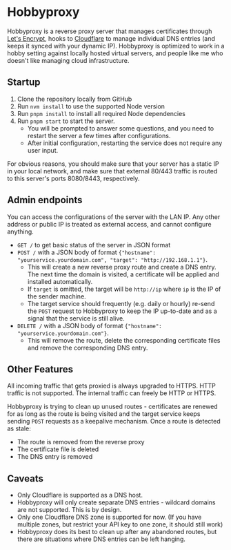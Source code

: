 # Hobbyproxy

Hobbyproxy is a reverse proxy server that manages certificates through [Let's Encrypt](https://letsencrypt.org/), hooks to [Cloudflare](https://www.cloudflare.com/) to manage individual DNS entries (and keeps it synced with your dynamic IP). Hobbyproxy is optimized to work in a hobby setting against locally hosted virtual servers, and people like me who doesn't like managing cloud infrastructure.

## Startup

1. Clone the repository locally from GitHub
1. Run `nvm install` to use the supported Node version
1. Run `pnpm install` to install all required Node dependencies
1. Run `pnpm start` to start the server.
   - You will be prompted to answer some questions, and you need to restart the server a few times after configurations.
   - After initial configuration, restarting the service does not require any user input.

For obvious reasons, you should make sure that your server has a static IP in your local network, and make sure that external 80/443 traffic is routed to this server's ports 8080/8443, respectively.

## Admin endpoints

You can access the configurations of the server with the LAN IP. Any other address or public IP is treated as external access, and cannot configure anything.

- `GET /` to get basic status of the server in JSON format
- `POST /` with a JSON body of format `{"hostname": "yourservice.yourdomain.com", "target": "http://192.168.1.1"}`.
  - This will create a new reverse proxy route and create a DNS entry. The next time the domain is visited, a certificate will be applied and installed automatically.
  - If `target` is omitted, the target will be `http://ip` where `ip` is the IP of the sender machine.
  - The target service should frequently (e.g. daily or hourly) re-send the `POST` request to Hobbyproxy to keep the IP up-to-date and as a signal that the service is still alive.
- `DELETE /` with a JSON body of format `{"hostname": "yourservice.yourdomain.com"}`.
  - This will remove the route, delete the corresponding certificate files and remove the corresponding DNS entry.

## Other Features

All incoming traffic that gets proxied is always upgraded to HTTPS. HTTP traffic is not supported. The internal traffic can freely be HTTP or HTTPS.

Hobbyproxy is trying to clean up unused routes - certificates are renewed for as long as the route is being visited and the target service keeps sending `POST` requests as a keepalive mechanism. Once a route is detected as stale:

- The route is removed from the reverse proxy
- The certificate file is deleted
- The DNS entry is removed

## Caveats

- Only Cloudflare is supported as a DNS host.
- Hobbyproxy will only create separate DNS entries - wildcard domains are not supported. This is by design.
- Only one Cloudflare DNS zone is supported for now. (If you have multiple zones, but restrict your API key to one zone, it should still work)
- Hobbyproxy does its best to clean up after any abandoned routes, but there are situations where DNS entries can be left hanging.
